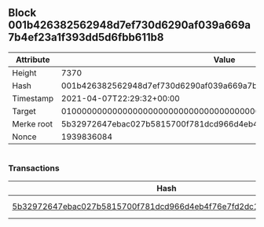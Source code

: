 ## Block 001b426382562948d7ef730d6290af039a669a7b4ef23a1f393dd5d6fbb611b8

Attribute | Value
--- | ---
Height | 7370
Hash | 001b426382562948d7ef730d6290af039a669a7b4ef23a1f393dd5d6fbb611b8
Timestamp | 2021-04-07T22:29:32+00:00
Target | 0100000000000000000000000000000000000000000000000000000000000000
Merke root | 5b32972647ebac027b5815700f781dcd966d4eb4f76e7fd2dc19b7da9f369e32
Nonce | 1939836084

```

```

### Transactions

Hash | Amount
--- | ---
[5b32972647ebac027b5815700f781dcd966d4eb4f76e7fd2dc19b7da9f369e32](5b32972647ebac027b5815700f781dcd966d4eb4f76e7fd2dc19b7da9f369e32.md) | 10.00000000 SKEPTI 
